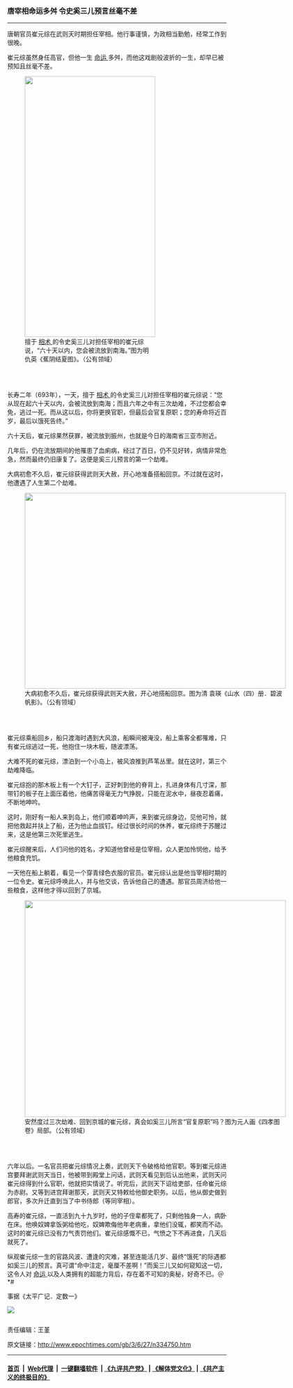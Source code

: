 ### 唐宰相命运多舛 令史奚三儿预言丝毫不差
------------------------

<p>
 唐朝官员崔元综在武则天时期担任宰相。他行事谨慎，为政相当勤勉，经常工作到很晚。
</p>
<p>
 崔元综虽然身任高官，但他一生
 <a href="http://www.epochtimes.com/gb/tag/%E5%91%BD%E8%BF%90.html">
  命运
 </a>
 多舛，而他这戏剧般波折的一生，却早已被预知且丝毫不差。
</p>
<figure class="wp-caption aligncenter" id="attachment_10974315" style="width: 300px">
 <a href="http://i.epochtimes.com/assets/uploads/2003/06/Chiu_Ying_003.jpg">
  <img alt="" class="wp-image-10974315 size-small" height="599" src="http://i.epochtimes.com/assets/uploads/2003/06/Chiu_Ying_003-300x599.jpg" width="300"/>
 </a>
 <br/><figcaption class="wp-caption-text">
  擅于
  <a href="http://www.epochtimes.com/gb/tag/%E7%9B%B8%E6%9C%AF.html">
   相术
  </a>
  的令史奚三儿对担任宰相的崔元综说，“六十天以内，您会被流放到南海。”图为明 仇英《蕉阴结夏图》。（公有领域）
 </figcaption><br/>
</figure><br/>
<p>
 长寿二年（693年），一天，擅于
 <a href="http://www.epochtimes.com/gb/tag/%E7%9B%B8%E6%9C%AF.html">
  相术
 </a>
 的令史奚三儿对担任宰相的崔元综说：“您从现在起六十天以内，会被流放到南海；而且六年之中有三次劫难，不过您都会幸免，逃过一死。而从这以后，你将更换官职，但最后会官复原职；您的寿命将近百岁，最后以饿死告终。”
</p>
<p>
 六十天后，崔元综果然获罪，被流放到振州，也就是今日的海南省三亚市附近。
</p>
<p>
 几年后，仍在流放期间的他罹患了血痢病，经过了百日，仍不见好转，病情非常危急，然而最终仍旧康复了。这便是奚三儿预言的第一个劫难。
</p>
<p>
 大病初愈不久后，崔元综获得武则天大赦，开心地准备搭船回京。不过就在这时，他遭遇了人生第二个劫难。
</p>
<figure class="wp-caption aligncenter" id="attachment_10974267" style="width: 600px">
 <a href="http://i.epochtimes.com/assets/uploads/2003/06/421d224ae791a0df6f22d39fb93bc0a6.jpg">
  <img alt="" class="size-large wp-image-10974267" height="450" src="http://i.epochtimes.com/assets/uploads/2003/06/421d224ae791a0df6f22d39fb93bc0a6-600x450.jpg" width="600"/>
 </a>
 <br/><figcaption class="wp-caption-text">
  大病初愈不久后，崔元综获得武则天大赦，开心地搭船回京。图为清 袁瑛《山水（四）册．碧波帆影》。（公有领域）
 </figcaption><br/>
</figure><br/>
<p>
 崔元综乘船回乡，船只渡海时遇到大风浪，船瞬间被淹没，船上乘客全都罹难，只有崔元综逃过一死，他抱住一块木板，随波漂荡。
</p>
<p>
 大难不死的崔元综，漂泊到一个小岛上，被风浪推到芦苇丛里。就在这时，第三个劫难降临。
</p>
<p>
 崔元综抱的那木板上有一个大钉子，正好刺到他的脊背上，扎进身体有几寸深，那带钉的板子在上面压着他，他痛苦得毫无力气挣脱，只能在泥水中，昼夜忍着痛，不断地呻吟。
</p>
<p>
 这时，刚好有一船人来到岛上，他们顺着呻吟声，来到崔元综身边，见他可怜，就把他救起并扶上了船，还为他止血拔钉。经过很长时间的休养，崔元综终于苏醒过来，这是他第三次死里逃生。
</p>
<p>
 崔元综醒来后，人们问他的姓名，才知道他曾经是位宰相，众人更加怜悯他，给予他粮食充饥。
</p>
<p>
 一天他在船上躺着，看见一个穿青绿色衣服的官员。崔元综认出是他当宰相时期的一位令史。崔元综呼唤此人，并与他交谈，告诉他自己的遭遇。那官员周济给他一些粮食，这样他才得以回到了京城。
</p>
<figure class="wp-caption aligncenter" id="attachment_10974352" style="width: 600px">
 <a href="http://i.epochtimes.com/assets/uploads/2003/06/011402-new.jpg">
  <img alt="" class="size-large wp-image-10974352" height="498" src="http://i.epochtimes.com/assets/uploads/2003/06/011402-new-600x498.jpg" width="600"/>
 </a>
 <br/><figcaption class="wp-caption-text">
  安然度过三次劫难、回到京城的崔元综，真会如奚三儿所言“官复原职”吗？图为元人画《四孝图卷》局部。（公有领域）
 </figcaption><br/>
</figure><br/>
<p>
 六年以后。一名官员把崔元综情况上奏，武则天下令破格给他官职。等到崔元综进宫要拜谢武则天当日，他被带到殿堂上问话，武则天看见到后认出他来，武则天问崔元综得到什么官职，他就把实情说了。听完后，武则天下诏给吏部，任命崔元综为赤尉。又等到进宫拜谢那天，武则天又特敕给他御史职务。以后，他从御史做到郎官，多次升迁直到当了中书侍郎（等同宰相）。
</p>
<p>
 高寿的崔元综，一直活到九十九岁时，他的子侄辈都死了，只剩他独身一人，病卧在床。他唤奴婢拿饭粥给他吃，奴婢欺侮他年老病重，拿他们没辄，都笑而不动。这时的崔元综已没有力气责罚他们。崔元综感慨不已，气愤之下不再进食，几天后就死了。
</p>
<p>
 纵观崔元综一生的官路风波、遭逢的灾难，甚至连能活几岁、最终“饿死”的际遇都如奚三儿的预言。真可谓“命中注定，毫厘不差啊！”而奚三儿又如何窥知这一切，这令人对
 <a href="http://www.epochtimes.com/gb/tag/%E5%91%BD%E8%BF%90.html">
  命运
 </a>
 以及人类拥有的超能力背后，存在着不可知的奥秘，好奇不已。＠*#
</p>
<p>
 事据《太平广记．定数一》
 <br/>
 <div class="inline_share">
  <a href="https://www.facebook.com/sharer/sharer.php?u=http%3A%2F%2Fwww.epochtimes.com%2Fgb%2F3%2F6%2F27%2Fn334750.htm" style="margin-bottom:10px;display:inline-block;" target="_blank">
   <img src="https://www.epochtimes.com/assets/themes/djy/images/fb_share/plant.png"/>
  </a>
 </div>
 <br/>
 责任编辑：王堇
</p>

原文链接：http://www.epochtimes.com/gb/3/6/27/n334750.htm


------------------------
#### [首页](https://github.com/gfw-breaker/banned-news/blob/master/README.md) &nbsp;|&nbsp; [Web代理](https://github.com/labour-camp/helloworld) &nbsp;|&nbsp; [一键翻墙软件](https://github.com/gfw-breaker/nogfw/blob/master/README.md) &nbsp;| [《九评共产党》](https://github.com/gfw-breaker/9ping.md/blob/master/README.md#九评之一评共产党是什么) | [《解体党文化》](https://github.com/gfw-breaker/jtdwh.md/blob/master/README.md) | [《共产主义的终极目的》](https://github.com/gfw-breaker/gczydzjmd.md/blob/master/README.md)


